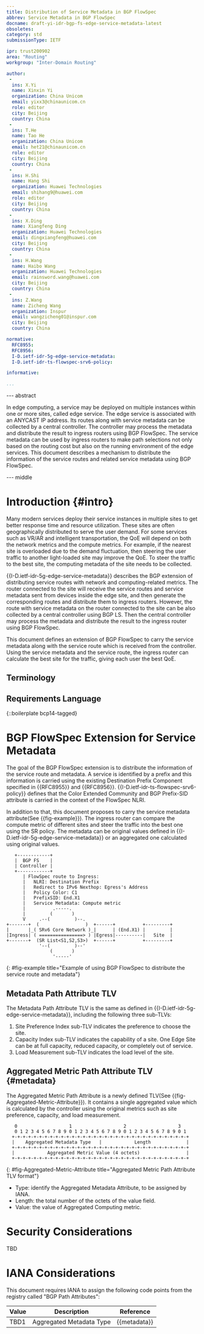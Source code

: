 ```yaml
---
title: Distribution of Service Metadata in BGP FlowSpec
abbrev: Service Metadata in BGP FlowSpec
docname: draft-yi-idr-bgp-fs-edge-service-metadata-latest
obsoletes:
category: std
submissionType: IETF

ipr: trust200902
area: "Routing"
workgroup: "Inter-Domain Routing"

author:
 -
  ins: X.Yi
  name: Xinxin Yi
  organization: China Unicom
  email: yixx3@chinaunicom.cn
  role: editor
  city: Beijing
  country: China
 -
  ins: T.He
  name: Tao He
  organization: China Unicom
  email: het21@chinaunicom.cn
  role: editor
  city: Beijing
  country: China
 -
  ins: H.Shi
  name: Hang Shi
  organization: Huawei Technologies
  email: shihang9@huawei.com
  role: editor
  city: Beijing
  country: China
 -
  ins: X.Ding
  name: Xiangfeng Ding
  organization: Huawei Technologies
  email: dingxiangfeng@huawei.com
  city: Beijing
  country: China
 -
  ins: H.Wang
  name: Haibo Wang
  organization: Huawei Technologies
  email: rainsword.wang@huawei.com
  city: Beijing
  country: China
 -
  ins: Z.Wang
  name: Zicheng Wang
  organization: Inspur
  email: wangzicheng01@inspur.com
  city: Beijing
  country: China

normative:
  RFC8955:
  RFC8956:
  I-D.ietf-idr-5g-edge-service-metadata:
  I-D.ietf-idr-ts-flowspec-srv6-policy:

informative:

...
```


--- abstract

In edge computing, a service may be deployed on multiple instances within one or more sites, called edge service. The edge service is associated with an ANYCAST IP address. Its routes along with service metadata can be collected by a central controller. The controller may process the metadata and distribute the result to ingress routers using BGP FlowSpec. The service metadata can be used by ingress routers to make path selections not only based on the routing cost but also on the running environment of the edge services. This document describes a mechanism to distribute the information of the service routes and related service metadata using BGP FlowSpec.


--- middle

# Introduction {#intro}

Many modern services deploy their service instances in multiple sites to get better response time and resource utilization. These sites are often geographically distributed to serve the user demand. For some services such as VR/AR and intelligent transportation, the QoE will depend on both the network metrics and the compute metrics. For example, if the nearest site is overloaded due to the demand fluctuation, then steering the user traffic to another light-loaded site may improve the QoE. To steer the traffic to the best site, the computing metadata of the site needs to be collected.

{{I-D.ietf-idr-5g-edge-service-metadata}} describes the BGP extension of distributing service routes with network and computing-related metrics. The router connected to the site will receive the service routes and service metadata sent from devices inside the edge site, and then generate the corresponding routes and distribute them to ingress routers. However, the route with service metadata on the router connected to the site can be also collected by a central controller using BGP LS. Then the central controller may process the metadata and distribute the result to the ingress router using BGP FlowSpec.

This document defines an extension of BGP FlowSpec to carry the service metadata along with the service route which is received from the controller. Using the service metadata and the service route, the ingress router can calculate the best site for the traffic, giving each user the best QoE.


## Terminology

## Requirements Language

{::boilerplate bcp14-tagged}

# BGP FlowSpec Extension for Service Metadata

The goal of the BGP FlowSpec extension is to distribute the information of the service route and metadata. A service is identified by a prefix and this information is carried using the existing Destination Prefix Component specified in {{RFC8955}} and {{RFC8956}}. {{I-D.ietf-idr-ts-flowspec-srv6-policy}} defines that the Color Extended Community and BGP Prefix-SID attribute is carried in the context of the FlowSpec NLRI.

In addition to that, this document proposes to carry the service metadata attribute(See {{fig-example}}). The ingress router can compare the compute metric of different sites and steer the traffic into the best one using the SR policy. The metadata can be original values defined in {{I-D.ietf-idr-5g-edge-service-metadata}} or an aggregated one calculated using original values.

~~~
   +------------+
   |  BGP FS    |
   | Controller |
   +------------+
      | FlowSpec route to Ingress:
      |   NLRI: Destination Prefix
      |   Redirect to IPv6 Nexthop: Egress's Address
      |   Policy Color: C1
      |   PrefixSID: End.X1
      |   Service Metadata: Compute metric
      |          .-----.
      |         (       )
      V     .--(         )--.
+-------+  (                 )  +------+          +---------+
|       |_( SRv6 Core Network )_|      | (End.X1) |         |
|Ingress| ( ================> ) |Egress|----------|   Site  |
+-------+  (SR List<S1,S2,S3>)  +------+          +---------+
            '--(         )--'
                (       )
                 '-----'
~~~
{: #fig-example title="Example of using BGP FlowSpec to distribute the service route and metadata"}


## Metadata Path Attribute TLV

The Metadata Path Attribute TLV is the same as defined in {{I-D.ietf-idr-5g-edge-service-metadata}}, including the following three sub-TLVs:

1. Site Preference Index sub-TLV indicates the preference to choose the site.
2. Capacity Index sub-TLV indicates the capability of a site. One Edge Site can be at full capacity, reduced capacity, or completely out of service.
3. Load Measurement sub-TLV indicates the load level of the site.

## Aggregated Metric Path Attribute TLV {#metadata}

The Aggregated Metric Path Attribute is a newly defined TLV(See {{fig-Aggregated-Metric-Attribute}}). It contains a single aggregated value which is calculated by the controller using the original metrics such as site preference, capacity, and load measurement.

~~~
   0                   1                   2                   3
   0 1 2 3 4 5 6 7 8 9 0 1 2 3 4 5 6 7 8 9 0 1 2 3 4 5 6 7 8 9 0 1
  +-+-+-+-+-+-+-+-+-+-+-+-+-+-+-+-+-+-+-+-+-+-+-+-+-+-+-+-+-+-+-+-+
  |    Aggregated Metadata Type   |            Length             |
  +-+-+-+-+-+-+-+-+-+-+-+-+-+-+-+-+-+-+-+-+-+-+-+-+-+-+-+-+-+-+-+-+
  |            Aggregated Metric Value (4 octets)                 |
  +-+-+-+-+-+-+-+-+-+-+-+-+-+-+-+-+-+-+-+-+-+-+-+-+-+-+-+-+-+-+-+-+
~~~
{: #fig-Aggregated-Metric-Attribute title="Aggregated Metric Path Attribute TLV format"}

- Type: identify the Aggregated Metadata Attribute, to be assigned by IANA.
- Length: the total number of the octets of the value field.
- Value: the value of Aggregated Computing metric.


# Security Considerations

TBD


# IANA Considerations

This document requires IANA to assign the following code points from the registry called "BGP Path Attributes":


| Value | Description | Reference |
|-------|-------------|-----------|
| TBD1  | Aggregated Metadata Type | {{metadata}} |
